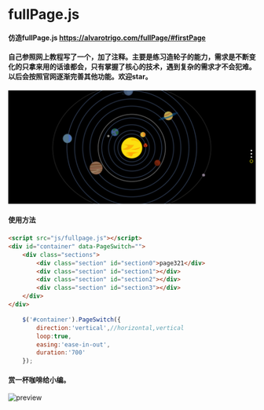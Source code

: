 
# fullPage.js
#### 仿造fullPage.js https://alvarotrigo.com/fullPage/#firstPage
#### 自己参照网上教程写了一个，加了注释。主要是练习造轮子的能力，需求是不断变化的只拿来用的话谁都会，只有掌握了核心的技术，遇到复杂的需求才不会犯难。以后会按照官网逐渐完善其他功能。欢迎star。
![preview](https://github.com/hwlv/myplugin/blob/master/fullpage/image/demo.png)
#### 使用方法

```html
<script src="js/fullpage.js"></script>
<div id="container" data-PageSwitch="">
    <div class="sections">
        <div class="section" id="section0">page321</div>
        <div class="section" id="section1"></div>
        <div class="section" id="section2"></div>
        <div class="section" id="section3"></div>
    </div>
</div>
````

```javascript
    $('#container').PageSwitch({
        direction:'vertical',//horizontal,vertical
        loop:true,
        easing:'ease-in-out',
        duration:'700'
    });
````
#### 赏一杯咖啡给小编。
![preview](https://github.com/hwlv/myplugin/blob/master/fullpage/image/code.png)
